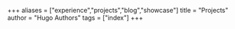 +++
aliases = ["experience","projects","blog","showcase"]
title = "Projects"
author = "Hugo Authors"
tags = ["index"]
+++
